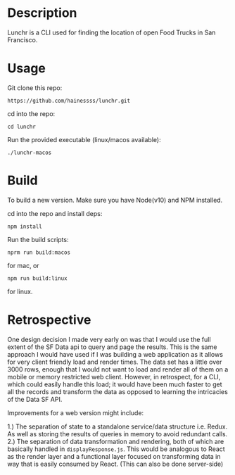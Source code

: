 # Description

Lunchr is a CLI used for finding the location of open Food Trucks in San Francisco.

# Usage

Git clone this repo:

```https://github.com/hainessss/lunchr.git```

cd into the repo:

```cd lunchr```

Run the provided executable (linux/macos available):

```./lunchr-macos```

# Build

To build a new version. Make sure you have Node(v10) and NPM installed.

cd into the repo and install deps:

```npm install```

Run the build scripts:

```nprm run build:macos```

for mac, or

```npm run build:linux```

for linux.

# Retrospective

One design decision I made very early on was that I would use the full extent of the SF Data api to query and page the results.  This is the same approach I would have used if I was building a web application as it allows for very client friendly load and render times. The data set has a little over 3000 rows, enough that I would not want to load and render all of them on a mobile or memory restricted web client.  However, in retrospect, for a CLI, which could easily handle this load; it would have been much faster to get all the records and transform the data as opposed to learning the intricacies of the Data SF API.

Improvements for a web version might include:

1.) The separation of state to a standalone service/data structure i.e. Redux. As well as storing the results of queries in memory to avoid redundant calls.
2.) The separation of data transformation and rendering, both of which are basically handled in `displayResponse.js`. This would be analogous to React as the render layer and a functional layer focused on transforming data in way that is easily consumed by React. (This can also be done server-side)

